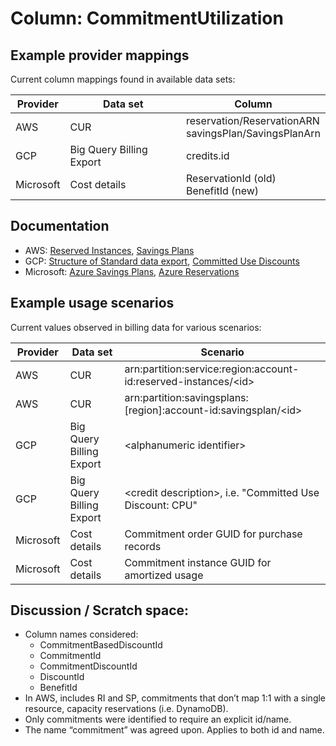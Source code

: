# Column: CommitmentUtilization

## Example provider mappings

Current column mappings found in available data sets:

| Provider  | Data set                 | Column                                                   |
|-----------|--------------------------|----------------------------------------------------------|
| AWS       | CUR                      | reservation/ReservationARN<br>savingsPlan/SavingsPlanArn |
| GCP       | Big Query Billing Export | credits.id                                               |
| Microsoft | Cost details             | ReservationId (old)<br>BenefitId (new)                   |


## Documentation

- AWS: [Reserved Instances](https://docs.aws.amazon.com/AWSEC2/latest/UserGuide/ec2-reserved-instances.html), [Savings Plans](https://docs.aws.amazon.com/savingsplans/latest/userguide/what-is-savings-plans.html)
- GCP: [Structure of Standard data export](https://cloud.google.com/billing/docs/how-to/export-data-bigquery-tables/standard-usage), [Committed Use Discounts](https://cloud.google.com/docs/cuds)
- Microsoft: [Azure Savings Plans](https://learn.microsoft.com/azure/cost-management-billing/savings-plan/savings-plan-compute-overview), [Azure Reservations](https://learn.microsoft.com/azure/cost-management-billing/reservations/save-compute-costs-reservations)


## Example usage scenarios

Current values observed in billing data for various scenarios:

| Provider  | Data set                   | Scenario                                                         |
|-----------|----------------------------|------------------------------------------------------------------|
| AWS       | CUR                        | arn:partition:service:region:account-id:reserved-instances/\<id> |
| AWS       | CUR                        | arn:partition:savingsplans:[region]:account-id:savingsplan/\<id> |
| GCP       | Big Query Billing Export   | \<alphanumeric identifier>                                       |
| GCP       | Big Query Billing Export   | \<credit description>, i.e. "Committed Use Discount: CPU"        |
| Microsoft | Cost details               | Commitment order GUID for purchase records                       |
| Microsoft | Cost details               | Commitment instance GUID for amortized usage                     |


## Discussion / Scratch space:

* Column names considered:
  * CommitmentBasedDiscountId
  * CommitmentId
  * CommitmentDiscountId
  * DiscountId
  * BenefitId
* In AWS, includes RI and SP, commitments that don’t map 1:1 with a single resource, capacity reservations (i.e. DynamoDB).
* Only commitments were identified to require an explicit id/name.
* The name “commitment” was agreed upon. Applies to both id and name.
